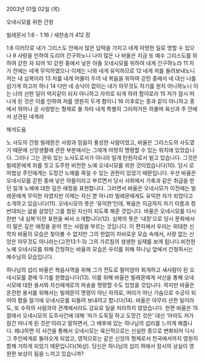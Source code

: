2003년 01월 02일 (목)

오네시모를 위한 간청

빌레몬서 1:8 - 1:16 / 새찬송가 412 장

1:8 이러므로 내가 그리스도 안에서 많은 담력을 가지고 네게 마땅한 일로 명할 수 있으나
9 사랑을 인하여 도리어 간구하노니 나이 많은 나 바울은 지금 또 예수 그리스도를 위하여 갇힌 자 되어
10 갇힌 중에서 낳은 아들 오네시모를 위하여 네게 간구하노라
11 저가 전에는 네게 무익하였으나 이제는 나와 네게 유익하므로
12 네게 저를 돌려보내노니 저는 내 심복이라
13 저를 내게 머물러 두어 내 복음을 위하여 갇힌 중에서 네 대신 나를 섬기게 하고자 하나
14 다만 네 승낙이 없이는 내가 아무것도 하기를 원치 아니하노니 이는 너의 선한 일이 억지같이 되지 아니하고 자의로 되게 하려 함이로라
15 저가 잠시 떠나게 된 것은 이를 인하여 저를 영원히 두게 함이니 
16 이후로는 종과 같이 아니하고 종에서 뛰어나 곧 사랑받는 형제로 둘 자라 내게 특별히 그러하거든 하물며 육신과 주 안에서 상관된 네게랴

해석도움

노 사도의 간청
빌레몬은 사랑과 믿음이 풍성한 사람이었고, 바울은 그리스도의 사도였기 때문에 신앙생활에 관한 부분에서는 그에게 마땅히 명령할 수 있는 위치에 있었습니다. 그러나 그는 권위 있는 노사도로서가 아니라 일개 탄원자로서 빌고 있습니다. 그것은 빌레몬에게 죄를 짓고 도주한 비천한 노예 오네시모를 위한 것이었습니다(10). 당시 로마법상 주인에게는 도망간 노예를 죽일 수 있는 권한이 있었기 때문입니다. 우선 바울은 오네시모를 갇힌 중에 낳은 아들이라고 부르면서 당시 사회에서 가축과 같은 취급을 받던 일개 노예에 대한 깊은 애정을 표현합니다. 그러면서 바울은 오네시모가 이전에는 빌레몬에게 무익한 자였지만 이제는 자신 뿐 아니라 빌레몬에게도 유익한 자가 되었다고 소개하고 있습니다(11). 오네시모의 뜻은 ‘유익한’인데, 복음은 지금까지 자기 이름과 정반대되는 삶을 살았던 그를 참된 자신이 되도록 해준 것입니다. 바울은 오네시모를 다시 한번 ‘내 심복’이란 표현을 써서 소개합니다(12). 심복의 뜻은 ‘내장’으로 당시 문화에서 이 말은 깊은 애정을 쏟아 붓는 사람을 부르는 것입니다. 이 편지에서 우리는 위대한 신학자 바울의 모습은 찾아볼 수 없지만 그의 한없이 자비로운 모습 속에서, 사랑 없는 신앙은 아무것도 아니라는(고전13:1-3) 그의 가르침의 생생한 실재를 보게 됩니다.비천한 노예 오네시모를 위해 간청하는 바울의 모습은 우리를 위해 하나님 앞에서 간청하시는 예수님의 모습입니다.


하나님의 섭리
바울은 복음사역을 위해 그가 전도로 말미암아 회개하고 새사람이 된 오네시모를 곁에 두기를 원했습니다(13). 이를 위해 바울은 빌레몬에게 서신을 통해 오네시모에 대한 용서와 자신에게로의 파송을 명령할 수도 있었을 것입니다. 하지만 바울은 온전한 용서를 위해서는 빌레몬이 명령이 아닌 자의로, 머리가 아닌 가슴으로 수긍이 되어야 함을 알기에 오네시모를 되돌려 보내려고 합니다(14). 바울은 아무리 선한 일이라도, 또 수하의 사람과의 관계에서라도 강요로 일을 처리하지 않았습니다. 한편 바울은 15절에서 오네시모의 도주사건에 대해 ‘저가 도둑질 하고 도망간 것은’ 대신 ‘아마도 저가 잠간 떠나게 된 것은’이라고 말하면서, 그 배후에 있는 하나님의 섭리를 느끼게 해줍니다. 왜냐하면 이 사건을 통해서 오네시모는 육신적으로는 신실한 종으로 변화되어 다시 그 주인에게로 돌아오게 되었고, 영적으로는 같은 신앙의 형제로서 천국에서까지 영원히 함께 거하게 되었기 때문입니다(16상). 당신은 하나님의 섭리 하에서 잠시의 상실이 영원한 보상이 됨을 느끼고 있습니까?
